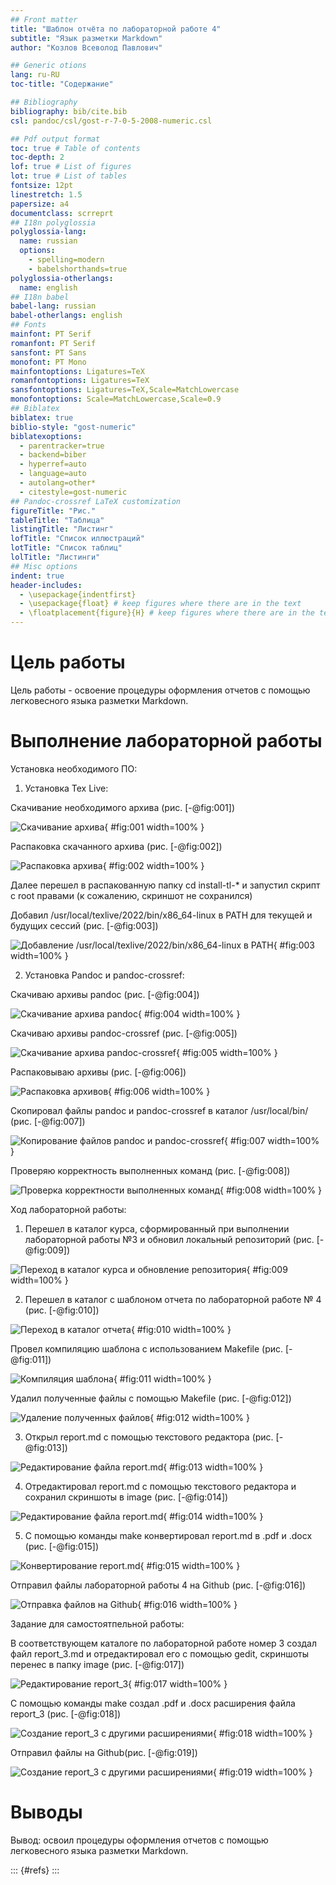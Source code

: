 ```yaml
---
## Front matter
title: "Шаблон отчёта по лабораторной работе 4"
subtitle: "Язык разметки Markdown"
author: "Козлов Всеволод Павлович"

## Generic otions
lang: ru-RU
toc-title: "Содержание"

## Bibliography
bibliography: bib/cite.bib
csl: pandoc/csl/gost-r-7-0-5-2008-numeric.csl

## Pdf output format
toc: true # Table of contents
toc-depth: 2
lof: true # List of figures
lot: true # List of tables
fontsize: 12pt
linestretch: 1.5
papersize: a4
documentclass: scrreprt
## I18n polyglossia
polyglossia-lang:
  name: russian
  options:
	- spelling=modern
	- babelshorthands=true
polyglossia-otherlangs:
  name: english
## I18n babel
babel-lang: russian
babel-otherlangs: english
## Fonts
mainfont: PT Serif
romanfont: PT Serif
sansfont: PT Sans
monofont: PT Mono
mainfontoptions: Ligatures=TeX
romanfontoptions: Ligatures=TeX
sansfontoptions: Ligatures=TeX,Scale=MatchLowercase
monofontoptions: Scale=MatchLowercase,Scale=0.9
## Biblatex
biblatex: true
biblio-style: "gost-numeric"
biblatexoptions:
  - parentracker=true
  - backend=biber
  - hyperref=auto
  - language=auto
  - autolang=other*
  - citestyle=gost-numeric
## Pandoc-crossref LaTeX customization
figureTitle: "Рис."
tableTitle: "Таблица"
listingTitle: "Листинг"
lofTitle: "Список иллюстраций"
lotTitle: "Список таблиц"
lolTitle: "Листинги"
## Misc options
indent: true
header-includes:
  - \usepackage{indentfirst}
  - \usepackage{float} # keep figures where there are in the text
  - \floatplacement{figure}{H} # keep figures where there are in the text
---
```


# Цель работы

Цель работы - освоение процедуры оформления отчетов с помощью легковесного языка разметки Markdown.

# Выполнение лабораторной работы

Установка необходимого ПО:

1) Установка Tex Live: 

Скачивание необходимого архива (рис. [-@fig:001])

![Скачивание архива](image/001.png){ #fig:001 width=100% }

Распаковка скачанного архива (рис. [-@fig:002])

![Распаковка архива](image/002.png){ #fig:002 width=100% }

Далее перешел в распакованную папку cd install-tl-* и запустил скрипт с root правами (к сожалению, скриншот не 
 сохранился)

Добавил /usr/local/texlive/2022/bin/x86_64-linux в PATH для текущей и будущих сессий (рис. [-@fig:003])

![Добавление /usr/local/texlive/2022/bin/x86_64-linux в PATH](image/003.png){ #fig:003 width=100% }

2) Установка Pandoc и pandoc-crossref:

Скачиваю архивы pandoc (рис. [-@fig:004]) 

![Скачивание архива pandoc](image/004.png){ #fig:004 width=100% }

Скачиваю архивы pandoc-crossref (рис. [-@fig:005]) 

![Скачивание архива pandoc-crossref](image/005.png){ #fig:005 width=100% }

Распаковываю архивы (рис. [-@fig:006]) 

![Распаковка архивов](image/006.png){ #fig:006 width=100% }

Скопировал файлы pandoc и pandoc-crossref в каталог /usr/local/bin/ (рис. [-@fig:007]) 

![Копирование файлов pandoc и pandoc-crossref](image/007.png){ #fig:007 width=100% }

Проверяю корректность выполненных команд (рис. [-@fig:008]) 

![Проверка корректности выполненных команд](image/008.png){ #fig:008 width=100% }

Ход лабораторной работы:

1) Перешел в каталог курса, сформированный при выполнении лабораторной работы №3 и обновил локальный репозиторий (рис. [-@fig:009]) 

![Переход в каталог курса и обновление репозитория](image/009.png){ #fig:009 width=100% }

2) Перешел в каталог с шаблоном отчета по лабораторной работе № 4 (рис. [-@fig:010]) 

![Переход в каталог отчета](image/010.png){ #fig:010 width=100% }

Провел компиляцию шаблона с использованием Makefile (рис. [-@fig:011]) 

![Компиляция шаблона](image/011.png){ #fig:011 width=100% }

Удалил полученные файлы с помощью Makefile  (рис. [-@fig:012]) 

![Удаление полученных файлов](image/012.png){ #fig:012 width=100% }

3) Открыл report.md с помощью текстового редактора   (рис. [-@fig:013]) 

![Редактирование файла report.md](image/013.png){ #fig:013 width=100% }

4) Отредактировал report.md с помощью текстового редактора и сохранил скриншоты в image   (рис. [-@fig:014]) 

![Редактирование файла report.md](image/014.png){ #fig:014 width=100% }

5) С помощью команды make конвертировал report.md в .pdf и .docx  (рис. [-@fig:015]) 

![Конвертирование report.md](image/015.png){ #fig:015 width=100% }

Отправил файлы лабораторной работы 4 на Github (рис. [-@fig:016]) 

![Отправка файлов на Github](image/016.png){ #fig:016 width=100% }

Задание для самостоятпельной работы:

В соответствующем каталоге по лабораторной работе номер 3 создал файл report_3.md и отредактировал его с помощью
 gedit, скриншоты перенес в папку image (рис. [-@fig:017]) 
 
![Редактирование report_3](image/017.png){ #fig:017 width=100% }
 
С помощью команды make создал .pdf и .docx расширения файла report_3 (рис. [-@fig:018]) 
 
![Создание report_3 с другими расширениями](image/018.png){ #fig:018 width=100% }

Отправил файлы на Github(рис. [-@fig:019]) 
 
![Создание report_3 с другими расширениями](image/019.png){ #fig:019 width=100% }

# Выводы

Вывод: освоил процедуры оформления отчетов с помощью легковесного языка разметки Markdown.

::: {#refs}
:::
